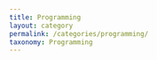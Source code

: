 ```yaml
---
title: Programming
layout: category
permalink: /categories/programming/
taxonomy: Programming
---
```

